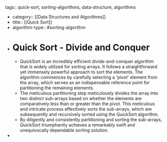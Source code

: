 tags:: quick-sort, sorting-algorithms, data-structure, algorithms

- category:: [[Data Structures and Algorithms]]
- title:: [[Quick Sort]]
- algorithm-type:: #sorting-algorithm
- # Quick Sort - Divide and Conquer
	- QuickSort is an incredibly efficient divide-and-conquer algorithm that is widely utilized for sorting arrays. It follows a straightforward yet immensely powerful approach to sort the elements. The algorithm commences by carefully selecting a 'pivot' element from the array, which serves as an indispensable reference point for partitioning the remaining elements.
	- The meticulous partitioning step meticulously divides the array into two distinct sub-arrays based on whether the elements are comparatively less than or greater than the pivot. This meticulous and intricate process effectively sorts the sub-arrays, which are subsequently and recursively sorted using the QuickSort algorithm.
	- By diligently and consistently partitioning and sorting the sub-arrays, QuickSort triumphantly achieves a remarkably swift and unequivocally dependable sorting solution.
-